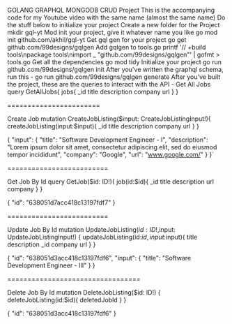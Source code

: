 GOLANG GRAPHQL MONGODB CRUD Project
This is the accompanying code for my Youtube video with the same name (almost the same name)
Do the stuff below to initialize your project
Create a new folder for the Project mkdir gql-yt
Mod init your project, give it whatever name you like go mod init github.com/akhil/gql-yt
Get gql gen for your project go get github.com/99designs/gqlgen
Add gqlgen to tools.go printf '// +build tools\npackage tools\nimport _ "github.com/99designs/gqlgen"' | gofmt > tools.go
Get all the dependencies go mod tidy
Initialize your project go run github.com/99designs/gqlgen init
After you've written the graphql schema, run this - go run github.com/99designs/gqlgen generate
After you've built the project, these are the queries to interact with the API -
Get All Jobs
query GetAllJobs{ jobs{ _id title description company url } }

=======================

Create Job
mutation CreateJobListing($input: CreateJobListingInput!){ createJobListing(input:$input){ _id title description company url } }

{ "input": { "title": "Software Development Engineer - I", "description": "Lorem ipsum dolor sit amet, consectetur adipiscing elit, sed do eiusmod tempor incididunt", "company": "Google", "url": "www.google.com/" } }`

=========================

Get Job By Id
query GetJob($id: ID!){ job(id:$id){ _id title description url company } }

{ "id": "638051d7acc418c13197fdf7" }

=========================

Update Job By Id
mutation UpdateJobListing($id: ID!,$input: UpdateJobListingInput!) { updateJobListing(id:$id,input:$input){ title description _id company url } }

{ "id": "638051d3acc418c13197fdf6", "input": { "title": "Software Development Engineer - III" } }

=================================

Delete Job By Id
mutation DeleteJobListing($id: ID!) { deleteJobListing(id:$id){ deletedJobId } }

{ "id": "638051d3acc418c13197fdf6" }